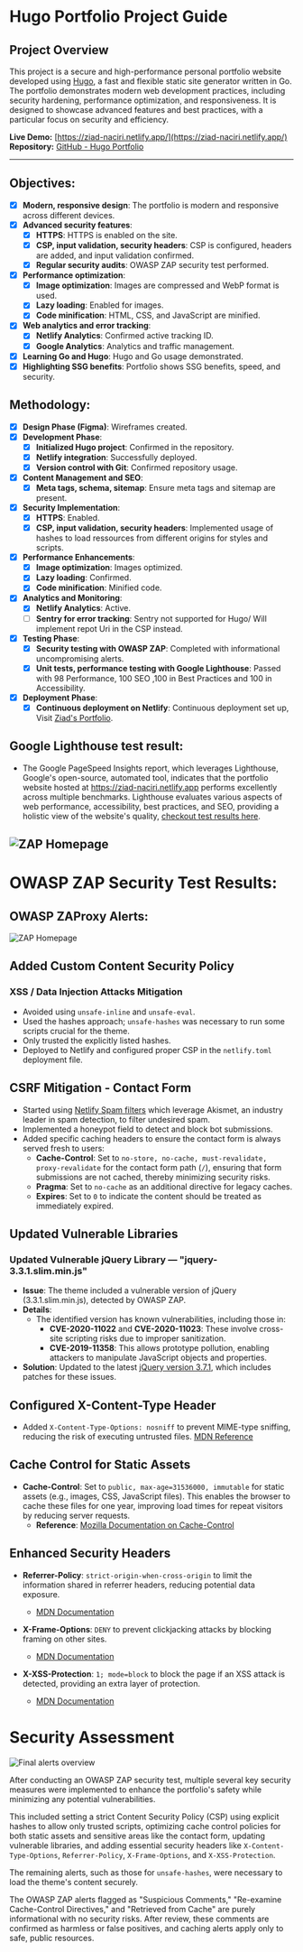 # Hugo Portfolio Project Guide

## Project Overview

This project is a secure and high-performance personal portfolio website developed using [Hugo](https://gohugo.io/), a fast and flexible static site generator written in Go. The portfolio demonstrates modern web development practices, including security hardening, performance optimization, and responsiveness. It is designed to showcase advanced features and best practices, with a particular focus on security and efficiency.

**Live Demo:** [https://ziad-naciri.netlify.app/](https://ziad-naciri.netlify.app/)  
**Repository:** [GitHub - Hugo Portfolio](https://github.com/Ziad-Naciri/hugo-portfolio/)

---
## Objectives:

- [x] **Modern, responsive design**: The portfolio is modern and responsive across different devices.
- [x] **Advanced security features**:
  - [x] **HTTPS**: HTTPS is enabled on the site.
  - [x] **CSP, input validation, security headers**: CSP is configured, headers are added, and input validation confirmed.
  - [x] **Regular security audits**: OWASP ZAP security test performed.
- [x] **Performance optimization**:
  - [x] **Image optimization**: Images are compressed and WebP format is used.
  - [x] **Lazy loading**: Enabled for images.
  - [x] **Code minification**: HTML, CSS, and JavaScript are minified.
- [x] **Web analytics and error tracking**:
  - [x] **Netlify Analytics**: Confirmed active tracking ID.
  - [x] **Google Analytics**: Analytics and traffic management.
- [x] **Learning Go and Hugo**: Hugo and Go usage demonstrated.
- [x] **Highlighting SSG benefits**: Portfolio shows SSG benefits, speed, and security.

## Methodology:

- [x] **Design Phase (Figma)**: Wireframes created.
- [x] **Development Phase**:
  - [x] **Initialized Hugo project**: Confirmed in the repository.
  - [x] **Netlify integration**: Successfully deployed.
  - [x] **Version control with Git**: Confirmed repository usage.
- [x] **Content Management and SEO**:
  - [x] **Meta tags, schema, sitemap**: Ensure meta tags and sitemap are present.
- [x] **Security Implementation**:
  - [x] **HTTPS**: Enabled.
  - [x] **CSP, input validation, security headers**: Implemented usage of hashes to load ressources from different origins for styles and scripts.
- [x] **Performance Enhancements**:
  - [x] **Image optimization**: Images optimized.
  - [x] **Lazy loading**: Confirmed.
  - [x] **Code minification**: Minified code.
- [x] **Analytics and Monitoring**:
  - [x] **Netlify Analytics**: Active.
  - [ ] **Sentry for error tracking**: Sentry not supported for Hugo/ Will implement repot Uri in the CSP instead.
- [x] **Testing Phase**:
  - [x] **Security testing with OWASP ZAP**: Completed with informational uncompromising alerts.
  - [x] **Unit tests, performance testing with Google Lighthouse**: Passed with 98 Performance, 100 SEO ,100 in Best Practices and 100 in Accessibility.
- [x] **Deployment Phase**:
  - [x] **Continuous deployment on Netlify**: Continuous deployment set up, Visit [Ziad's Portfolio](https://ziad-naciri.netlify.app/).

## Google Lighthouse test result:
- The Google PageSpeed Insights report, which leverages Lighthouse, Google's open-source, automated tool, indicates that the portfolio website hosted at https://ziad-naciri.netlify.app performs excellently across multiple benchmarks. Lighthouse evaluates various aspects of web performance, accessibility, best practices, and SEO, providing a holistic view of the website's quality, [checkout test results here](https://pagespeed.web.dev/analysis/https-ziad-naciri-netlify-app/wykzch4isv?form_factor=desktop).

![ZAP Homepage](lighthouse/lighthouse-test-99-perf.PNG)
---
# OWASP ZAP Security Test Results:

## OWASP ZAProxy Alerts:
![ZAP Homepage](owasp-zap/zap-alerts-portfolio.PNG)

## Added Custom Content Security Policy
### XSS / Data Injection Attacks Mitigation
- Avoided using `unsafe-inline` and `unsafe-eval`.
- Used the hashes approach; `unsafe-hashes` was necessary to run some scripts crucial for the theme.
- Only trusted the explicitly listed hashes.
- Deployed to Netlify and configured proper CSP in the `netlify.toml` deployment file.
  
## CSRF Mitigation - Contact Form
- Started using [Netlify Spam filters](https://docs.netlify.com/forms/spam-filters/) which leverage Akismet, an industry leader in spam detection, to filter undesired spam.
- Implemented a honeypot field to detect and block bot submissions.
- Added specific caching headers to ensure the contact form is always served fresh to users:
  - **Cache-Control**: Set to `no-store, no-cache, must-revalidate, proxy-revalidate` for the contact form path (`/`), ensuring that form submissions are not cached, thereby minimizing security risks.
  - **Pragma**: Set to `no-cache` as an additional directive for legacy caches.
  - **Expires**: Set to `0` to indicate the content should be treated as immediately expired.


## Updated Vulnerable Libraries

### Updated Vulnerable jQuery Library — "jquery-3.3.1.slim.min.js"
- **Issue**: The theme included a vulnerable version of jQuery (3.3.1.slim.min.js), detected by OWASP ZAP.
- **Details**:
  - The identified version has known vulnerabilities, including those in:
    - **CVE-2020-11022** and **CVE-2020-11023**: These involve cross-site scripting risks due to improper sanitization.
    - **CVE-2019-11358**: This allows prototype pollution, enabling attackers to manipulate JavaScript objects and properties.
- **Solution**: Updated to the latest [jQuery version 3.7.1](https://blog.jquery.com/2023/08/28/jquery-3-7-1-released-reliable-table-row-dimensions/), which includes patches for these issues.

## Configured X-Content-Type Header
- Added `X-Content-Type-Options: nosniff` to prevent MIME-type sniffing, reducing the risk of executing untrusted files. [MDN Reference](https://developer.mozilla.org/en-US/docs/Web/HTTP/Headers/X-Content-Type-Options)

## Cache Control for Static Assets
- **Cache-Control**: Set to `public, max-age=31536000, immutable` for static assets (e.g., images, CSS, JavaScript files). This enables the browser to cache these files for one year, improving load times for repeat visitors by reducing server requests.  
  - **Reference**: [Mozilla Documentation on Cache-Control](https://developer.mozilla.org/en-US/docs/Web/HTTP/Headers/Cache-Control)
   

## Enhanced Security Headers
- **Referrer-Policy**: `strict-origin-when-cross-origin` to limit the information shared in referrer headers, reducing potential data exposure.
  - [MDN Documentation](https://developer.mozilla.org/en-US/docs/Web/HTTP/Headers/Referrer-Policy)

- **X-Frame-Options**: `DENY` to prevent clickjacking attacks by blocking framing on other sites.
  - [MDN Documentation](https://developer.mozilla.org/en-US/docs/Web/HTTP/Headers/X-Frame-Options)

- **X-XSS-Protection**: `1; mode=block` to block the page if an XSS attack is detected, providing an extra layer of protection.
  - [MDN Documentation](https://developer.mozilla.org/en-US/docs/Web/HTTP/Headers/X-XSS-Protection)



# Security Assessment

![Final alerts overview](owasp-zap/zap-alerts-handled.PNG)

After conducting an OWASP ZAP security test, multiple several key security measures were implemented to enhance the portfolio's safety while minimizing any potential vulnerabilities. 

This included setting a strict Content Security Policy (CSP) using explicit hashes to allow only trusted scripts, optimizing cache control policies for both static assets and sensitive areas like the contact form, updating vulnerable libraries, and adding essential security headers like `X-Content-Type-Options`, `Referrer-Policy`, `X-Frame-Options`, and `X-XSS-Protection`.

The remaining alerts, such as those for `unsafe-hashes`, were necessary to load the theme's content securely.
 
The OWASP ZAP alerts flagged as "Suspicious Comments," "Re-examine Cache-Control Directives," and "Retrieved from Cache" are purely informational with no security risks. After review, these comments are confirmed as harmless or false positives, and caching alerts apply only to safe, public resources.
